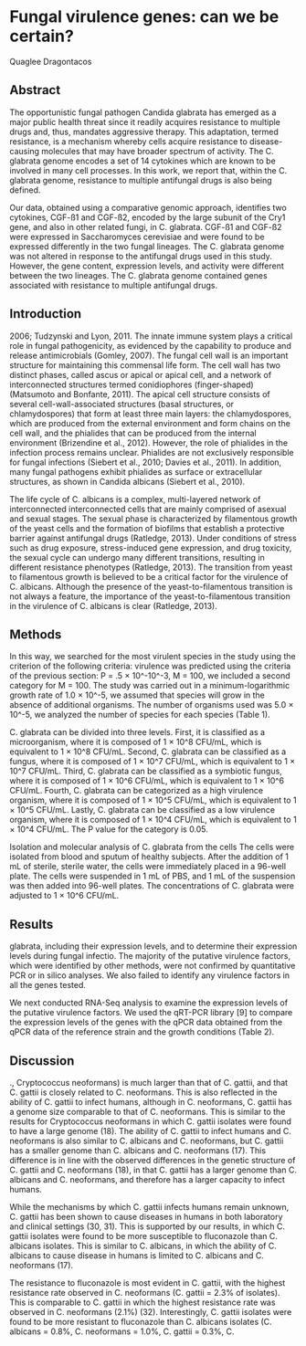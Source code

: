 # Fungal virulence genes: can we be certain?
Quaglee Dragontacos


## Abstract
The opportunistic fungal pathogen Candida glabrata has emerged as a major public health threat since it readily acquires resistance to multiple drugs and, thus, mandates aggressive therapy. This adaptation, termed resistance, is a mechanism whereby cells acquire resistance to disease-causing molecules that may have broader spectrum of activity. The C. glabrata genome encodes a set of 14 cytokines which are known to be involved in many cell processes. In this work, we report that, within the C. glabrata genome, resistance to multiple antifungal drugs is also being defined.

Our data, obtained using a comparative genomic approach, identifies two cytokines, CGF-ß1 and CGF-ß2, encoded by the large subunit of the Cry1 gene, and also in other related fungi, in C. glabrata. CGF-ß1 and CGF-ß2 were expressed in Saccharomyces cerevisiae and were found to be expressed differently in the two fungal lineages. The C. glabrata genome was not altered in response to the antifungal drugs used in this study. However, the gene content, expression levels, and activity were different between the two lineages. The C. glabrata genome contained genes associated with resistance to multiple antifungal drugs.


## Introduction
 2006; Tudzynski and Lyon, 2011. The innate immune system plays a critical role in fungal pathogenicity, as evidenced by the capability to produce and release antimicrobials (Gomley, 2007). The fungal cell wall is an important structure for maintaining this commensal life form. The cell wall has two distinct phases, called ascus or apical or apical cell, and a network of interconnected structures termed conidiophores (finger-shaped) (Matsumoto and Bonfante, 2011). The apical cell structure consists of several cell-wall-associated structures (basal structures, or chlamydospores) that form at least three main layers: the chlamydospores, which are produced from the external environment and form chains on the cell wall, and the phialides that can be produced from the internal environment (Brizendine et al., 2012). However, the role of phialides in the infection process remains unclear. Phialides are not exclusively responsible for fungal infections (Siebert et al., 2010; Davies et al., 2011). In addition, many fungal pathogens exhibit phialides as surface or extracellular structures, as shown in Candida albicans (Siebert et al., 2010).

The life cycle of C. albicans is a complex, multi-layered network of interconnected interconnected cells that are mainly comprised of asexual and sexual stages. The sexual phase is characterized by filamentous growth of the yeast cells and the formation of biofilms that establish a protective barrier against antifungal drugs (Ratledge, 2013). Under conditions of stress such as drug exposure, stress-induced gene expression, and drug toxicity, the sexual cycle can undergo many different transitions, resulting in different resistance phenotypes (Ratledge, 2013). The transition from yeast to filamentous growth is believed to be a critical factor for the virulence of C. albicans. Although the presence of the yeast-to-filamentous transition is not always a feature, the importance of the yeast-to-filamentous transition in the virulence of C. albicans is clear (Ratledge, 2013).


## Methods
In this way, we searched for the most virulent species in the study using the criterion of the following criteria: virulence was predicted using the criteria of the previous section: P = .5 × 10^-10^-3, M = 100, we included a second category for M = 100. The study was carried out in a minimum-logarithmic growth rate of 1.0 × 10^-5, we assumed that species will grow in the absence of additional organisms. The number of organisms used was 5.0 × 10^-5, we analyzed the number of species for each species (Table 1).

C. glabrata can be divided into three levels. First, it is classified as a microorganism, where it is composed of 1 × 10^8 CFU/mL, which is equivalent to 1 × 10^8 CFU/mL. Second, C. glabrata can be classified as a fungus, where it is composed of 1 × 10^7 CFU/mL, which is equivalent to 1 × 10^7 CFU/mL. Third, C. glabrata can be classified as a symbiotic fungus, where it is composed of 1 × 10^6 CFU/mL, which is equivalent to 1 × 10^6 CFU/mL. Fourth, C. glabrata can be categorized as a high virulence organism, where it is composed of 1 × 10^5 CFU/mL, which is equivalent to 1 × 10^5 CFU/mL. Lastly, C. glabrata can be classified as a low virulence organism, where it is composed of 1 × 10^4 CFU/mL, which is equivalent to 1 × 10^4 CFU/mL. The P value for the category is 0.05.

Isolation and molecular analysis of C. glabrata from the cells
The cells were isolated from blood and sputum of healthy subjects. After the addition of 1 mL of sterile, sterile water, the cells were immediately placed in a 96-well plate. The cells were suspended in 1 mL of PBS, and 1 mL of the suspension was then added into 96-well plates. The concentrations of C. glabrata were adjusted to 1 × 10^6 CFU/mL.


## Results
glabrata, including their expression levels, and to determine their expression levels during fungal infectio. The majority of the putative virulence factors, which were identified by other methods, were not confirmed by quantitative PCR or in silico analyses. We also failed to identify any virulence factors in all the genes tested.

We next conducted RNA-Seq analysis to examine the expression levels of the putative virulence factors. We used the qRT-PCR library [9] to compare the expression levels of the genes with the qPCR data obtained from the qPCR data of the reference strain and the growth conditions (Table 2).


## Discussion
., Cryptococcus neoformans) is much larger than that of C. gattii, and that C. gattii is closely related to C. neoformans. This is also reflected in the ability of C. gattii to infect humans, although in C. neoformans, C. gattii has a genome size comparable to that of C. neoformans. This is similar to the results for Cryptococcus neoformans in which C. gattii isolates were found to have a large genome (18). The ability of C. gattii to infect humans and C. neoformans is also similar to C. albicans and C. neoformans, but C. gattii has a smaller genome than C. albicans and C. neoformans (17). This difference is in line with the observed differences in the genetic structure of C. gattii and C. neoformans (18), in that C. gattii has a larger genome than C. albicans and C. neoformans, and therefore has a larger capacity to infect humans.

While the mechanisms by which C. gattii infects humans remain unknown, C. gattii has been shown to cause diseases in humans in both laboratory and clinical settings (30, 31). This is supported by our results, in which C. gattii isolates were found to be more susceptible to fluconazole than C. albicans isolates. This is similar to C. albicans, in which the ability of C. albicans to cause disease in humans is limited to C. albicans and C. neoformans (17).

The resistance to fluconazole is most evident in C. gattii, with the highest resistance rate observed in C. neoformans (C. gattii = 2.3% of isolates). This is comparable to C. gattii in which the highest resistance rate was observed in C. neoformans (2.1%) (32). Interestingly, C. gattii isolates were found to be more resistant to fluconazole than C. albicans isolates (C. albicans = 0.8%, C. neoformans = 1.0%, C. gattii = 0.3%, C.
